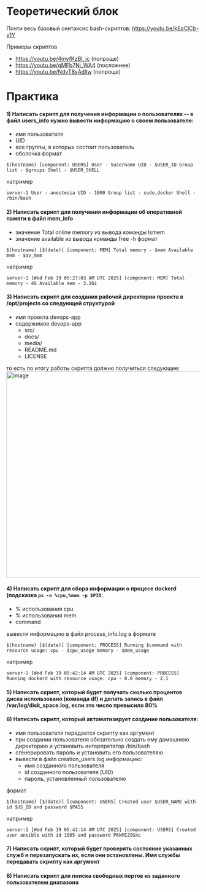 # Теоретический блок
Почти весь базовый синтаксис bash-скриптов: https://youtu.be/kEpCiCb-y1Y

Примеры скриптов
- https://youtu.be/4myfKzBl_jc (попроще)
- https://youtu.be/qMFb7Nj_WA4 (посложнее)
- https://youtu.be/NdvT8sAdllw (попроще)

# Практика
#### 1) Написать скрипт для получения информации о пользователях -- в файл users_info нужно вывести информацию о своем пользователе:
- имя пользователя
- UID
- все группы, в которых состоит пользователь
- оболочка
формат
```
$(hostname) [component: USERS] User - $username UID - $USER_ID Group list - $groups Shell - $USER_SHELL
```
например
```
server-1 User - anestesia UID - 1000 Group list - sudo,docker Shell - /bin/bash
```
#### 2) Написать скрипт для получения информации об оперативной памяти в файл mem_info
- значение Total online memory из вывода команды lsmem
- значение available из вывода команды free -h
формат
```
$(hostname) [$(date)] [component: MEM] Total memory - $mem Available mem - $av_mem
```
например
```
server-1 [Wed Feb 19 05:27:03 AM UTC 2025] [component: MEM] Total memory - 4G Available mem - 3.2Gi
```
#### 3) Написать скрипт для создания рабочей директории проекта в /opt/projects со следующей структурой
- имя проекта devops-app
- содержимое devops-app
  - src/
  - docs/
  - media/
  - README.md
  - LICENSE

то есть по итогу работы скрипта должно получиться следующее:
<img width="538" alt="image" src="https://github.com/user-attachments/assets/cfa6f82f-7cb9-4346-a8cc-1c8b488b3b0a" />

#### 4) Написать скрипт для сбора информации о процесе dockerd (подсказка ```ps -o %cpu,%mem -p $PID```:
- % использования cpu 
- % использования mem
- command

вывести информацию в файл process_info.log в формате
```
$(hostname) [$(date)] [component: PROCESS] Running $command with resource usage: cpu - $cpu_usage memory - $mem_usage
```
например
```
server-1 [Wed Feb 19 05:42:14 AM UTC 2025] [component: PROCESS] Running dockerd with resource usage: cpu - 0.0 memory - 2.1
```
#### 5) Написать скрипт, который будет получать сколько процентов диска использовано (команда df) и делать запись в файл /var/log/disk_space.log, если это число превысило 80%
#### 6) Написать скрипт, который автоматизирует создание пользователя:
- имя пользователя передается скрипту как аргумент
- при создании пользователя обязательно создать ему домашнюю директорию и установить интерпретатор /bin/bash
- сгенерировать пароль и установить его пользователяю
- вывести в файл creation_users.log информацию:
  - имя созданного пользователя
  - id созданного пользователя (UID)
  - пароль, установленный пользователю

формат
```
$(hostname) [$(date)] [component: USERS] Created user $USER_NAME with id $US_ID and password $PASS
```
например
```
server-1 [Wed Feb 19 05:42:14 AM UTC 2025] [component: USERS] Created user ansible with id 1005 and password P6kMIZ9Snc
```
#### 7) Написать скрипт, который будет проверять состояние указанных служб и перезапускать их, если они остановлены. Имя службы передавать скрипту как аргумент
#### 8) Написать скрипт для поиска свободных портов из заданного пользователем диапазона
